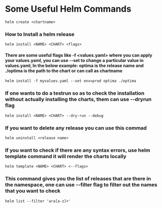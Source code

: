 # Some Useful Helm Commands #
```
helm create <chartname>
```
### How to Install a helm release ###
```
helm install <NAME> <CHART> <flags>
```
#### There are some useful flags like -f <values.yaml> where you can apply your values.yaml, you can use --set to change a particular value in values.yaml, In the below example: optima is the release name and ./optima is the path to the chart or can call as chartname ####
```
helm install -f myvalues.yaml --set env=prod optima ./optima
```
### If one wants to do a testrun so as to check the installation without actually installing the charts, them can use --dryrun flag ###
```
helm install <NAME> <CHART> --dry-run --debug
```
### If you want to delete any release you can use this commad ###
```
helm uninstall <release name>
```
### If you want to check if there are any syntax errors, use helm template command it will render the charts locally ###
```
helm template <NAME> <CHART> <--flags>
```
### This command gives you the list of releases that are there in the namespace, one can use --filter flag to filter out the names that you want to check ###
```
helm list --filter 'ara[a-z]+'
```

